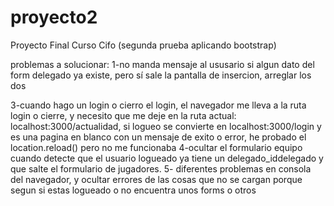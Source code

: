 # proyecto2
Proyecto Final Curso Cifo (segunda prueba aplicando bootstrap)


problemas a solucionar:
1-no manda mensaje al ususario si algun dato del form delegado ya existe, pero sí sale la pantalla de insercion, arreglar los dos

3-cuando hago un login o cierro el login, el navegador me lleva a la ruta login o cierre, y necesito que me deje en la ruta actual: localhost:3000/actualidad, si logueo se convierte en localhost:3000/login y es una pagina en blanco con un mensaje de exito o error, he probado el location.reload() pero no me funcionaba
4-ocultar el formulario equipo cuando detecte que el usuario logueado ya tiene un delegado_iddelegado y que salte el formulario de jugadores.
5- diferentes problemas en consola del navegador, y ocultar errores de las cosas que no se cargan porque segun si estas logueado o no encuentra unos forms o otros